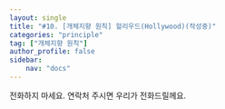 ```yaml
---
layout: single
title: "#10. [개체지향 원칙] 헐리우드(Hollywood)(작성중)"
categories: "principle"
tag: ["개체지향 원칙"]
author_profile: false
sidebar: 
    nav: "docs"
---
```


전화하지 마세요. 연락처 주시면 우리가 전화드릴께요.


